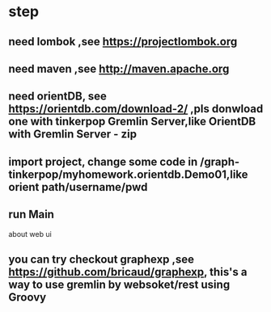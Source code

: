 
# step
## need lombok ,see https://projectlombok.org
## need maven ,see http://maven.apache.org
## need orientDB, see https://orientdb.com/download-2/ ,pls donwload one with tinkerpop Gremlin Server,like OrientDB with Gremlin Server - zip
## import project, change some code in /graph-tinkerpop/myhomework.orientdb.Demo01,like orient path/username/pwd
## run Main 

about web ui
## you can try checkout graphexp  ,see https://github.com/bricaud/graphexp, this's a way to use gremlin by websoket/rest using Groovy
